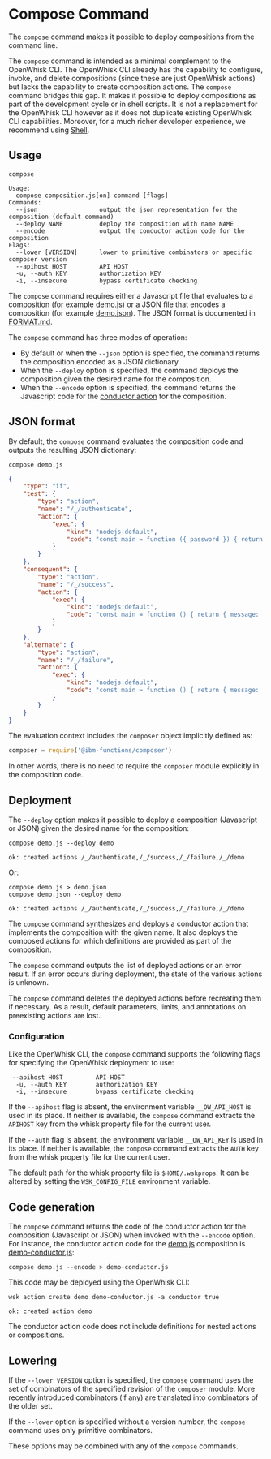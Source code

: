 # Compose Command

The `compose` command makes it possible to deploy compositions from the command line.

The `compose` command is intended as a minimal complement to the OpenWhisk CLI. The OpenWhisk CLI already has the capability to configure, invoke, and delete compositions (since these are just OpenWhisk actions) but lacks the capability to create composition actions. The `compose` command bridges this gap. It makes it possible to deploy compositions as part of the development cycle or in shell scripts. It is not a replacement for the OpenWhisk CLI however as it does not duplicate existing OpenWhisk CLI capabilities. Moreover, for a much richer developer experience, we recommend using [Shell](https://github.com/ibm-functions/shell).

## Usage

```
compose
```
```
Usage:
  compose composition.js[on] command [flags]
Commands:
  --json                 output the json representation for the composition (default command)
  --deploy NAME          deploy the composition with name NAME
  --encode               output the conductor action code for the composition
Flags:
  --lower [VERSION]      lower to primitive combinators or specific composer version
  --apihost HOST         API HOST
  -u, --auth KEY         authorization KEY
  -i, --insecure         bypass certificate checking
```
The `compose` command requires either a Javascript file that evaluates to a composition (for example [demo.js](../samples/demo.js)) or a JSON file that encodes a composition (for example [demo.json](../samples/demo.json)). The JSON format is documented in [FORMAT.md](FORMAT.md).

The `compose` command has three modes of operation:
- By default or when the `--json` option is specified, the command returns the composition encoded as a JSON dictionary.
- When the `--deploy` option is specified, the command deploys the composition given the desired name for the composition.
- When the `--encode` option is specified, the command returns the Javascript code for the [conductor action](https://github.com/apache/incubator-openwhisk/blob/master/docs/conductors.md) for the composition.

## JSON format

By default, the `compose` command evaluates the composition code and outputs the resulting JSON dictionary:
```
compose demo.js
```
```json
{
    "type": "if",
    "test": {
        "type": "action",
        "name": "/_/authenticate",
        "action": {
            "exec": {
                "kind": "nodejs:default",
                "code": "const main = function ({ password }) { return { value: password === 'abc123' } }"
            }
        }
    },
    "consequent": {
        "type": "action",
        "name": "/_/success",
        "action": {
            "exec": {
                "kind": "nodejs:default",
                "code": "const main = function () { return { message: 'success' } }"
            }
        }
    },
    "alternate": {
        "type": "action",
        "name": "/_/failure",
        "action": {
            "exec": {
                "kind": "nodejs:default",
                "code": "const main = function () { return { message: 'failure' } }"
            }
        }
    }
}
```
The evaluation context includes the `composer` object implicitly defined as:
```javascript
composer = require('@ibm-functions/composer')
```
In other words, there is no need to require the `composer` module explicitly in the composition code.

## Deployment

The `--deploy` option makes it possible to deploy a composition (Javascript or JSON) given the desired name for the composition:
```
compose demo.js --deploy demo
```
```
ok: created actions /_/authenticate,/_/success,/_/failure,/_/demo
```
Or:
```
compose demo.js > demo.json
compose demo.json --deploy demo
```
```
ok: created actions /_/authenticate,/_/success,/_/failure,/_/demo
```
The `compose` command synthesizes and deploys a conductor action that implements the
composition with the given name. It also deploys the composed actions for which
definitions are provided as part of the composition.

The `compose` command outputs the list of deployed actions or an error result. If an error occurs during deployment, the state of the various actions is unknown.

The `compose` command deletes the deployed actions before recreating them if necessary. As a result, default parameters, limits, and annotations on preexisting actions are lost.

### Configuration

Like the OpenWhisk CLI, the `compose` command supports the following flags for specifying the OpenWhisk deployment to use:
```
 --apihost HOST         API HOST
  -u, --auth KEY        authorization KEY
  -i, --insecure        bypass certificate checking
```
If the `--apihost` flag is absent, the environment variable `__OW_API_HOST` is used in its place. If neither is available, the `compose` command extracts the `APIHOST` key from the whisk property file for the current user.

If the `--auth` flag is absent, the environment variable `__OW_API_KEY` is used in its place. If neither is available, the `compose` command extracts the `AUTH` key from the whisk property file for the current user.

The default path for the whisk property file is `$HOME/.wskprops`. It can be altered by setting the `WSK_CONFIG_FILE` environment variable.

## Code generation

The `compose` command returns the code of the conductor action for the composition (Javascript or JSON) when invoked with the `--encode` option.
For instance, the conductor action code for the [demo.js](../samples/demo.js) composition is [demo-conductor.js](../samples/demo-conductor.js):
```
compose demo.js --encode > demo-conductor.js
```
This code may be deployed using the OpenWhisk CLI:
```
wsk action create demo demo-conductor.js -a conductor true
```
```
ok: created action demo
```
The conductor action code does not include definitions for nested actions or compositions.

## Lowering

If the `--lower VERSION` option is specified, the `compose` command uses the set of combinators of the specified revision of the `composer` module. More recently introduced combinators (if any) are translated into combinators of the older set.

If the `--lower` option is specified without a version number, the `compose` command uses only primitive combinators.

These options may be combined with any of the `compose` commands.
